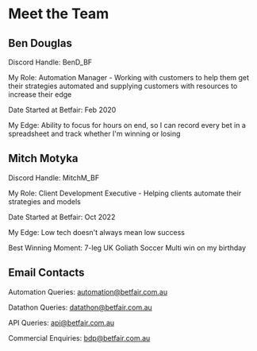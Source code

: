 # Meet the Team

## Ben Douglas

Discord Handle: BenD_BF

My Role: Automation Manager - Working with customers to help them get their strategies automated 
and supplying customers with resources to increase their edge

Date Started at Betfair: Feb 2020

My Edge: Ability to focus for hours on end, so I can record every bet in a spreadsheet and track whether I'm winning or losing

## Mitch Motyka

Discord Handle: MitchM_BF

My Role: Client Development Executive - Helping clients automate their strategies and models

Date Started at Betfair: Oct 2022

My Edge: Low tech doesn't always mean low success

Best Winning Moment: 7-leg UK Goliath Soccer Multi win on my birthday

## Email Contacts

Automation Queries: automation@betfair.com.au

Datathon Queries: datathon@betfair.com.au

API Queries: api@betfair.com.au

Commercial Enquiries: bdp@betfair.com.au
